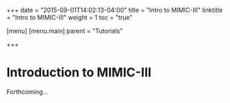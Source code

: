 +++
date = "2015-09-01T14:02:13-04:00"
title = "Intro to MIMIC-III"
linktitle = "Intro to MIMIC-III"
weight = 1
toc = "true"

[menu]
  [menu.main]
    parent = "Tutorials"

+++

# Introduction to MIMIC-III

Forthcoming...

